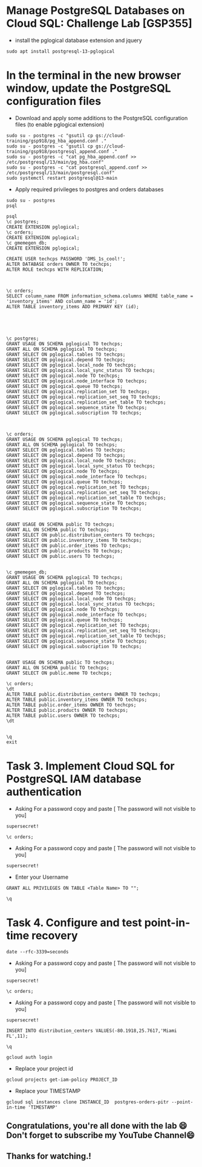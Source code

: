 
# Manage PostgreSQL Databases on Cloud SQL: Challenge Lab [GSP355] 
* install the pglogical database extension and jquery

```
sudo apt install postgresql-13-pglogical
```
# In the terminal in the new browser window, update the PostgreSQL configuration files
* Download and apply some additions to the PostgreSQL configuration files (to enable pglogical extension)

```
sudo su - postgres -c "gsutil cp gs://cloud-training/gsp918/pg_hba_append.conf ."
sudo su - postgres -c "gsutil cp gs://cloud-training/gsp918/postgresql_append.conf ."
sudo su - postgres -c "cat pg_hba_append.conf >> /etc/postgresql/13/main/pg_hba.conf"
sudo su - postgres -c "cat postgresql_append.conf >> /etc/postgresql/13/main/postgresql.conf"
sudo systemctl restart postgresql@13-main
```
* Apply required privileges to postgres and orders databases
```
sudo su - postgres
psql
```
```
psql
\c postgres;
CREATE EXTENSION pglogical;
\c orders;
CREATE EXTENSION pglogical;
\c gmemegen_db;
CREATE EXTENSION pglogical;
```
```
CREATE USER techcps PASSWORD 'DMS_1s_cool!';
ALTER DATABASE orders OWNER TO techcps;
ALTER ROLE techcps WITH REPLICATION;



\c orders;
SELECT column_name FROM information_schema.columns WHERE table_name = 'inventory_items' AND column_name = 'id';
ALTER TABLE inventory_items ADD PRIMARY KEY (id);





\c postgres;
GRANT USAGE ON SCHEMA pglogical TO techcps;
GRANT ALL ON SCHEMA pglogical TO techcps;
GRANT SELECT ON pglogical.tables TO techcps;
GRANT SELECT ON pglogical.depend TO techcps;
GRANT SELECT ON pglogical.local_node TO techcps;
GRANT SELECT ON pglogical.local_sync_status TO techcps;
GRANT SELECT ON pglogical.node TO techcps;
GRANT SELECT ON pglogical.node_interface TO techcps;
GRANT SELECT ON pglogical.queue TO techcps;
GRANT SELECT ON pglogical.replication_set TO techcps;
GRANT SELECT ON pglogical.replication_set_seq TO techcps;
GRANT SELECT ON pglogical.replication_set_table TO techcps;
GRANT SELECT ON pglogical.sequence_state TO techcps;
GRANT SELECT ON pglogical.subscription TO techcps;



\c orders;
GRANT USAGE ON SCHEMA pglogical TO techcps;
GRANT ALL ON SCHEMA pglogical TO techcps;
GRANT SELECT ON pglogical.tables TO techcps;
GRANT SELECT ON pglogical.depend TO techcps;
GRANT SELECT ON pglogical.local_node TO techcps;
GRANT SELECT ON pglogical.local_sync_status TO techcps;
GRANT SELECT ON pglogical.node TO techcps;
GRANT SELECT ON pglogical.node_interface TO techcps;
GRANT SELECT ON pglogical.queue TO techcps;
GRANT SELECT ON pglogical.replication_set TO techcps;
GRANT SELECT ON pglogical.replication_set_seq TO techcps;
GRANT SELECT ON pglogical.replication_set_table TO techcps;
GRANT SELECT ON pglogical.sequence_state TO techcps;
GRANT SELECT ON pglogical.subscription TO techcps;


GRANT USAGE ON SCHEMA public TO techcps;
GRANT ALL ON SCHEMA public TO techcps;
GRANT SELECT ON public.distribution_centers TO techcps;
GRANT SELECT ON public.inventory_items TO techcps;
GRANT SELECT ON public.order_items TO techcps;
GRANT SELECT ON public.products TO techcps;
GRANT SELECT ON public.users TO techcps;


\c gmemegen_db;
GRANT USAGE ON SCHEMA pglogical TO techcps;
GRANT ALL ON SCHEMA pglogical TO techcps;
GRANT SELECT ON pglogical.tables TO techcps;
GRANT SELECT ON pglogical.depend TO techcps;
GRANT SELECT ON pglogical.local_node TO techcps;
GRANT SELECT ON pglogical.local_sync_status TO techcps;
GRANT SELECT ON pglogical.node TO techcps;
GRANT SELECT ON pglogical.node_interface TO techcps;
GRANT SELECT ON pglogical.queue TO techcps;
GRANT SELECT ON pglogical.replication_set TO techcps;
GRANT SELECT ON pglogical.replication_set_seq TO techcps;
GRANT SELECT ON pglogical.replication_set_table TO techcps;
GRANT SELECT ON pglogical.sequence_state TO techcps;
GRANT SELECT ON pglogical.subscription TO techcps;


GRANT USAGE ON SCHEMA public TO techcps;
GRANT ALL ON SCHEMA public TO techcps;
GRANT SELECT ON public.meme TO techcps;

\c orders;
\dt
ALTER TABLE public.distribution_centers OWNER TO techcps;
ALTER TABLE public.inventory_items OWNER TO techcps;
ALTER TABLE public.order_items OWNER TO techcps;
ALTER TABLE public.products OWNER TO techcps;
ALTER TABLE public.users OWNER TO techcps;
\dt


\q
exit
```

# Task 3. Implement Cloud SQL for PostgreSQL IAM database authentication

* Asking For a password copy and paste [ The password will not visible to you]
```
supersecret!
```
```
\c orders;
```
* Asking For a password copy and paste [ The password will not visible to you]
```
supersecret!
```
* Enter your Username
```
GRANT ALL PRIVILEGES ON TABLE <Table Name> TO "";
```

```
\q
```

# Task 4. Configure and test point-in-time recovery
```
date --rfc-3339=seconds
```
* Asking For a password copy and paste [ The password will not visible to you]
```
supersecret!
```
```
\c orders;
```
* Asking For a password copy and paste [ The password will not visible to you]
```
supersecret!
```
```
INSERT INTO distribution_centers VALUES(-80.1918,25.7617,'Miami FL',11);
```
```
\q
```
```
gcloud auth login
```
* Replace your project id
```
gcloud projects get-iam-policy PROJECT_ID
```
* Replace your TIMESTAMP
```
gcloud sql instances clone INSTANCE_ID  postgres-orders-pitr --point-in-time 'TIMESTAMP'
  ```

## Congratulations, you're all done with the lab 😄 Don't forget to subscribe my YouTube Channel😄

##  Thanks for watching.!



